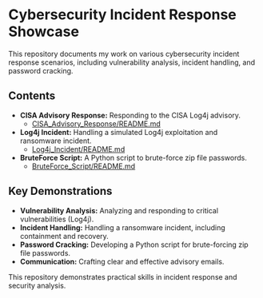 # Cybersecurity Incident Response Showcase

This repository documents my work on various cybersecurity incident response scenarios, including vulnerability analysis, incident handling, and password cracking.

## Contents

* **CISA Advisory Response:** Responding to the CISA Log4j advisory.
    * [CISA_Advisory_Response/README.md](CISA_Advisory_Response/README.md)
* **Log4j Incident:** Handling a simulated Log4j exploitation and ransomware incident.
    * [Log4j_Incident/README.md](Log4j_Incident/README.md)
* **BruteForce Script:** A Python script to brute-force zip file passwords.
    * [BruteForce_Script/README.md](BruteForce_Script/README.md)

## Key Demonstrations

* **Vulnerability Analysis:** Analyzing and responding to critical vulnerabilities (Log4j).
* **Incident Handling:** Handling a ransomware incident, including containment and recovery.
* **Password Cracking:** Developing a Python script for brute-forcing zip file passwords.
* **Communication:** Crafting clear and effective advisory emails.

This repository demonstrates practical skills in incident response and security analysis.
